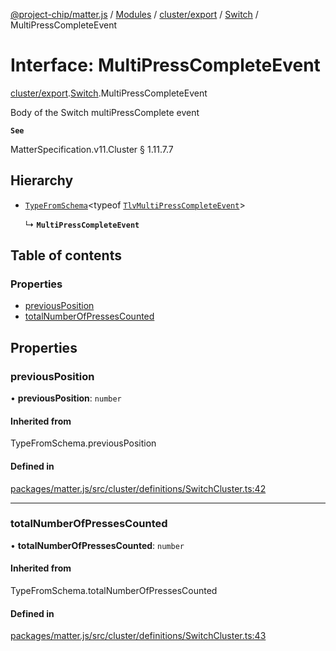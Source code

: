 [@project-chip/matter.js](../README.md) / [Modules](../modules.md) / [cluster/export](../modules/cluster_export.md) / [Switch](../modules/cluster_export.Switch.md) / MultiPressCompleteEvent

# Interface: MultiPressCompleteEvent

[cluster/export](../modules/cluster_export.md).[Switch](../modules/cluster_export.Switch.md).MultiPressCompleteEvent

Body of the Switch multiPressComplete event

**`See`**

MatterSpecification.v11.Cluster § 1.11.7.7

## Hierarchy

- [`TypeFromSchema`](../modules/tlv_export.md#typefromschema)\<typeof [`TlvMultiPressCompleteEvent`](../modules/cluster_export.Switch.md#tlvmultipresscompleteevent)\>

  ↳ **`MultiPressCompleteEvent`**

## Table of contents

### Properties

- [previousPosition](cluster_export.Switch.MultiPressCompleteEvent.md#previousposition)
- [totalNumberOfPressesCounted](cluster_export.Switch.MultiPressCompleteEvent.md#totalnumberofpressescounted)

## Properties

### previousPosition

• **previousPosition**: `number`

#### Inherited from

TypeFromSchema.previousPosition

#### Defined in

[packages/matter.js/src/cluster/definitions/SwitchCluster.ts:42](https://github.com/project-chip/matter.js/blob/2d9f2165d2672864fda3496a6d0d5f93597f82c6/packages/matter.js/src/cluster/definitions/SwitchCluster.ts#L42)

___

### totalNumberOfPressesCounted

• **totalNumberOfPressesCounted**: `number`

#### Inherited from

TypeFromSchema.totalNumberOfPressesCounted

#### Defined in

[packages/matter.js/src/cluster/definitions/SwitchCluster.ts:43](https://github.com/project-chip/matter.js/blob/2d9f2165d2672864fda3496a6d0d5f93597f82c6/packages/matter.js/src/cluster/definitions/SwitchCluster.ts#L43)

